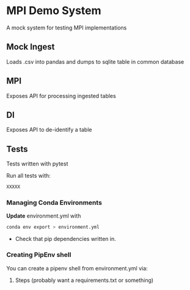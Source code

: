 # MPI Demo System
A mock system for testing MPI implementations

## Mock Ingest
Loads .csv into pandas and dumps to sqlite table in common database

## MPI
Exposes API for processing ingested tables

## DI
Exposes API to de-identify a table


## Tests

Tests written with pytest

Run all tests with:

```bash
XXXXX
```

### Managing Conda Environments

**Update** environment.yml with 

```bash
conda env export > environment.yml
```

* Check that pip dependencies written in.

### Creating PipEnv shell

You can create a pipenv shell from environment.yml via:

1. Steps (probably want a requirements.txt or something)